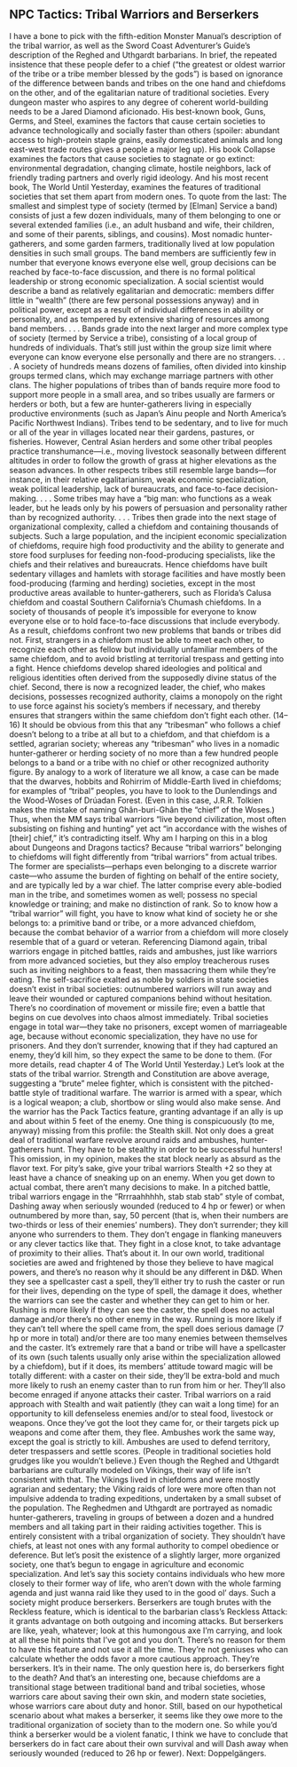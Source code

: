 ## NPC Tactics: Tribal Warriors and Berserkers

I have a bone to pick with the fifth-edition Monster Manual’s description of the tribal warrior, as well as the Sword Coast Adventurer’s Guide’s description of the Reghed and Uthgardt barbarians. In brief, the repeated insistence that these people defer to a chief (“the greatest or oldest warrior of the tribe or a tribe member blessed by the gods”) is based on ignorance of the difference between bands and tribes on the one hand and chiefdoms on the other, and of the egalitarian nature of traditional societies.
Every dungeon master who aspires to any degree of coherent world-building needs to be a Jared Diamond aficionado. His best-known book, Guns, Germs, and Steel, examines the factors that cause certain societies to advance technologically and socially faster than others (spoiler: abundant access to high-protein staple grains, easily domesticated animals and long east-west trade routes gives a people a major leg up). His book Collapse examines the factors that cause societies to stagnate or go extinct: environmental degradation, changing climate, hostile neighbors, lack of friendly trading partners and overly rigid ideology. And his most recent book, The World Until Yesterday, examines the features of traditional societies that set them apart from modern ones.
To quote from the last:
The smallest and simplest type of society (termed by [Elman] Service a band) consists of just a few dozen individuals, many of them belonging to one or several extended families (i.e., an adult husband and wife, their children, and some of their parents, siblings, and cousins). Most nomadic hunter-gatherers, and some garden farmers, traditionally lived at low population densities in such small groups. The band members are sufficiently few in number that everyone knows everyone else well, group decisions can be reached by face-to-face discussion, and there is no formal political leadership or strong economic specialization. A social scientist would describe a band as relatively egalitarian and democratic: members differ little in “wealth” (there are few personal possessions anyway) and in political power, except as a result of individual differences in ability or personality, and as tempered by extensive sharing of resources among band members. . . .
Bands grade into the next larger and more complex type of society (termed by Service a tribe), consisting of a local group of hundreds of individuals. That’s still just within the group size limit where everyone can know everyone else personally and there are no strangers. . . . A society of hundreds means dozens of families, often divided into kinship groups termed clans, which may exchange marriage partners with other clans. The higher populations of tribes than of bands require more food to support more people in a small area, and so tribes usually are farmers or herders or both, but a few are hunter-gatherers living in especially productive environments (such as Japan’s Ainu people and North America’s Pacific Northwest Indians). Tribes tend to be sedentary, and to live for much or all of the year in villages located near their gardens, pastures, or fisheries. However, Central Asian herders and some other tribal peoples practice transhumance—i.e., moving livestock seasonally between different altitudes in order to follow the growth of grass at higher elevations as the season advances.
In other respects tribes still resemble large bands—for instance, in their relative egalitarianism, weak economic specialization, weak political leadership, lack of bureaucrats, and face-to-face decision-making. . . . Some tribes may have a “big man: who functions as a weak leader, but he leads only by his powers of persuasion and personality rather than by recognized authority. . . .
Tribes then grade into the next stage of organizational complexity, called a chiefdom and containing thousands of subjects. Such a large population, and the incipient economic specialization of chiefdoms, require high food productivity and the ability to generate and store food surpluses for feeding non-food-producing specialists, like the chiefs and their relatives and bureaucrats. Hence chiefdoms have built sedentary villages and hamlets with storage facilities and have mostly been food-producing (farming and herding) societies, except in the most productive areas available to hunter-gatherers, such as Florida’s Calusa chiefdom and coastal Southern California’s Chumash chiefdoms.
In a society of thousands of people it’s impossible for everyone to know everyone else or to hold face-to-face discussions that include everybody. As a result, chiefdoms confront two new problems that bands or tribes did not. First, strangers in a chiefdom must be able to meet each other, to recognize each other as fellow but individually unfamiliar members of the same chiefdom, and to avoid bristling at territorial trespass and getting into a fight. Hence chiefdoms develop shared ideologies and political and religious identities often derived from the supposedly divine status of the chief. Second, there is now a recognized leader, the chief, who makes decisions, possesses recognized authority, claims a monopoly on the right to use force against his society’s members if necessary, and thereby ensures that strangers within the same chiefdom don’t fight each other. (14–16)
It should be obvious from this that any “tribesman” who follows a chief doesn’t belong to a tribe at all but to a chiefdom, and that chiefdom is a settled, agrarian society; whereas any “tribesman” who lives in a nomadic hunter-gatherer or herding society of no more than a few hundred people belongs to a band or a tribe with no chief or other recognized authority figure. By analogy to a work of literature we all know, a case can be made that the dwarves, hobbits and Rohirrim of Middle-Earth lived in chiefdoms; for examples of “tribal” peoples, you have to look to the Dunlendings and the Wood-Woses of Drúadan Forest. (Even in this case, J.R.R. Tolkien makes the mistake of naming Ghân-buri-Ghân the “chief” of the Woses.) Thus, when the MM says tribal warriors “live beyond civilization, most often subsisting on fishing and hunting” yet act “in accordance with the wishes of [their] chief,” it’s contradicting itself.
Why am I harping on this in a blog about Dungeons and Dragons tactics? Because “tribal warriors” belonging to chiefdoms will fight differently from “tribal warriors” from actual tribes. The former are specialists—perhaps even belonging to a discrete warrior caste—who assume the burden of fighting on behalf of the entire society, and are typically led by a war chief. The latter comprise every able-bodied man in the tribe, and sometimes women as well; possess no special knowledge or training; and make no distinction of rank. So to know how a “tribal warrior” will fight, you have to know what kind of society he or she belongs to: a primitive band or tribe, or a more advanced chiefdom, because the combat behavior of a warrior from a chiefdom will more closely resemble that of a guard or veteran.
Referencing Diamond again, tribal warriors engage in pitched battles, raids and ambushes, just like warriors from more advanced societies, but they also employ treacherous ruses such as inviting neighbors to a feast, then massacring them while they’re eating. The self-sacrifice exalted as noble by soldiers in state societies doesn’t exist in tribal societies: outnumbered warriors will run away and leave their wounded or captured companions behind without hesitation. There’s no coordination of movement or missile fire; even a battle that begins on cue devolves into chaos almost immediately. Tribal societies engage in total war—they take no prisoners, except women of marriageable age, because without economic specialization, they have no use for prisoners. And they don’t surrender, knowing that if they had captured an enemy, they’d kill him, so they expect the same to be done to them. (For more details, read chapter 4 of The World Until Yesterday.)
Let’s look at the stats of the tribal warrior. Strength and Constitution are above average, suggesting a “brute” melee fighter, which is consistent with the pitched-battle style of traditional warfare. The warrior is armed with a spear, which is a logical weapon; a club, shortbow or sling would also make sense. And the warrior has the Pack Tactics feature, granting advantage if an ally is up and about within 5 feet of the enemy.
One thing is conspicuously (to me, anyway) missing from this profile: the Stealth skill. Not only does a great deal of traditional warfare revolve around raids and ambushes, hunter-gatherers hunt. They have to be stealthy in order to be successful hunters! This omission, in my opinion, makes the stat block nearly as absurd as the flavor text. For pity’s sake, give your tribal warriors Stealth +2 so they at least have a chance of sneaking up on an enemy.
When you get down to actual combat, there aren’t many decisions to make. In a pitched battle, tribal warriors engage in the “Rrrraahhhhh, stab stab stab” style of combat, Dashing away when seriously wounded (reduced to 4 hp or fewer) or when outnumbered by more than, say, 50 percent (that is, when their numbers are two-thirds or less of their enemies’ numbers). They don’t surrender; they kill anyone who surrenders to them. They don’t engage in flanking maneuvers or any clever tactics like that. They fight in a close knot, to take advantage of proximity to their allies. That’s about it.
In our own world, traditional societies are awed and frightened by those they believe to have magical powers, and there’s no reason why it should be any different in D&D. When they see a spellcaster cast a spell, they’ll either try to rush the caster or run for their lives, depending on the type of spell, the damage it does, whether the warriors can see the caster and whether they can get to him or her. Rushing is more likely if they can see the caster, the spell does no actual damage and/or there’s no other enemy in the way. Running is more likely if they can’t tell where the spell came from, the spell does serious damage (7 hp or more in total) and/or there are too many enemies between themselves and the caster. It’s extremely rare that a band or tribe will have a spellcaster of its own (such talents usually only arise within the specialization allowed by a chiefdom), but if it does, its members’ attitude toward magic will be totally different: with a caster on their side, they’ll be extra-bold and much more likely to rush an enemy caster than to run from him or her. They’ll also become enraged if anyone attacks their caster.
Tribal warriors on a raid approach with Stealth and wait patiently (they can wait a long time) for an opportunity to kill defenseless enemies and/or to steal food, livestock or weapons. Once they’ve got the loot they came for, or their targets pick up weapons and come after them, they flee. Ambushes work the same way, except the goal is strictly to kill. Ambushes are used to defend territory, deter trespassers and settle scores. (People in traditional societies hold grudges like you wouldn’t believe.)
Even though the Reghed and Uthgardt barbarians are culturally modeled on Vikings, their way of life isn’t consistent with that. The Vikings lived in chiefdoms and were mostly agrarian and sedentary; the Viking raids of lore were more often than not impulsive addenda to trading expeditions, undertaken by a small subset of the population. The Reghedmen and Uthgardt are portrayed as nomadic hunter-gatherers, traveling in groups of between a dozen and a hundred members and all taking part in their raiding activities together. This is entirely consistent with a tribal organization of society. They shouldn’t have chiefs, at least not ones with any formal authority to compel obedience or deference.
But let’s posit the existence of a slightly larger, more organized society, one that’s begun to engage in agriculture and economic specialization. And let’s say this society contains individuals who hew more closely to their former way of life, who aren’t down with the whole farming agenda and just wanna raid like they used to in the good ol’ days. Such a society might produce berserkers.
Berserkers are tough brutes with the Reckless feature, which is identical to the barbarian class’s Reckless Attack: it grants advantage on both outgoing and incoming attacks. But berserkers are like, yeah, whatever; look at this humongous axe I’m carrying, and look at all these hit points that I’ve got and you don’t. There’s no reason for them to have this feature and not use it all the time. They’re not geniuses who can calculate whether the odds favor a more cautious approach. They’re berserkers. It’s in their name.
The only question here is, do berserkers fight to the death? And that’s an interesting one, because chiefdoms are a transitional stage between traditional band and tribal societies, whose warriors care about saving their own skin, and modern state societies, whose warriors care about duty and honor. Still, based on our hypothetical scenario about what makes a berserker, it seems like they owe more to the traditional organization of society than to the modern one. So while you’d think a berserker would be a violent fanatic, I think we have to conclude that berserkers do in fact care about their own survival and will Dash away when seriously wounded (reduced to 26 hp or fewer).
Next: Doppelgängers.
